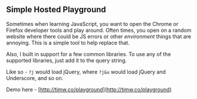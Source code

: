 ## Simple Hosted Playground

Sometimes when learning JavaScript, you want to open the Chrome or Firefox developer tools and play around. Often times, you open on a random website where there could be JS errors or other _environment_ things that are annoying. This is a simple tool to help replace that.

Also, I built in support for a few common libraries. To use any of the supported libraries, just add it to the query string.

Like so - `?j` would load jQuery, where `?j&u` would load jQuery and Underscore, and so on.

Demo here - [http://timw.co/playground](http://timw.co/playground)